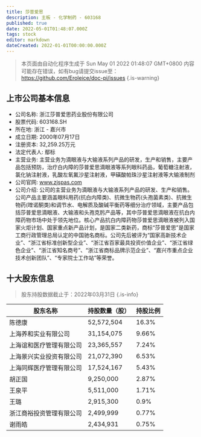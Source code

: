 ```yaml
---
title: 莎普爱思
description: 主板 - 化学制药 - 603168
published: true
date: 2022-05-01T01:48:07.000Z
tags: stock
editor: markdown
dateCreated: 2022-01-01T00:00:00.000Z
---
```


> 本页面由自动化程序生成于 Sun May 01 2022 01:48:07 GMT+0800
> 内容可能存在错误，如有bug请提交issue至：https://github.com/Eroleice/doc-pi/issues
{.is-warning}

## 上市公司基本信息
- 公司名称: 浙江莎普爱思药业股份有限公司
- 股票代码: 603168.SH
- 所在地: 浙江 - 嘉兴市
- 成立日期: 2000年07月17日
- 注册资本: 32,259.25万元
- 法定代表人: 鄢标
- 主营业务: 主营业务为滴眼液与大输液系列产品的研发，生产和销售，主要产品包括预防，治疗白内障的莎普爱思滴眼液等系列眼科药品，葡萄糖注射液，氯化钠注射液，乳酸左氧氟沙星注射液，甲磺酸帕珠沙星注射液等大输液制剂
- 公司官网: www.zjspas.com
- 公司介绍: 公司的主营业务为滴眼液与大输液系列产品的研发、生产和销售。公司产品主要涵盖眼科用药(抗白内障类)、抗微生物药(头孢菌素类)、抗微生物药(喹诺酮类)和调节水、电解质及酸碱平衡药等细分治疗领域，主要产品包括莎普爱思滴眼液、大输液和头孢克肟产品等，其中莎普爱思滴眼液在抗白内障药物市场中处于领先地位。核心产品抗白内障药物莎普爱思滴眼液被列入国家火炬计划、国家重点新产品计划，是国家二类新药，商标“莎普爱思”是国家工商行政管理总局认定的中国驰名商标。公司先后被评为“国家高新技术企业”、“浙江省标准创新型企业”、“浙江省百家最具投资价值企业”、“浙江省绿色企业”、“浙江省知名商号”、“浙江省商标品牌示范企业”、“嘉兴市重点企业技术创新团队”、“专家院士工作站”等荣誉。


## 十大股东信息
> 股东持股数据截止于：2022年03月31日
{.is-info}

| 股东名称 | 持股数量（股） | 持股比例 |
| --- | --- | --- |
| 陈德康 | 52,572,504 | 16.3% |
| 上海养和实业有限公司 | 31,154,075 | 9.66% |
| 上海谊和医疗管理有限公司 | 23,365,557 | 7.24% |
| 上海景兴实业投资有限公司 | 21,072,390 | 6.53% |
| 上海同辉医疗管理有限公司 | 17,524,167 | 5.43% |
| 胡正国 | 9,250,000 | 2.87% |
| 王泉平 | 5,511,000 | 1.71% |
| 王璐 | 2,915,300 | 0.9% |
| 浙江商裕投资管理有限公司 | 2,499,999 | 0.77% |
| 谢雨皓 | 2,434,931 | 0.75% |




